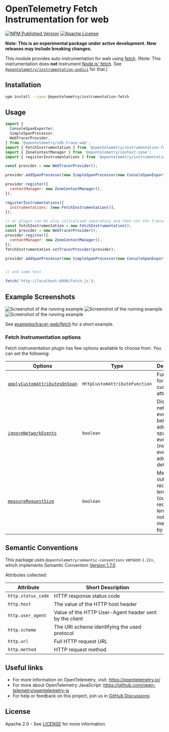 # OpenTelemetry Fetch Instrumentation for web

[![NPM Published Version][npm-img]][npm-url]
[![Apache License][license-image]][license-image]

**Note: This is an experimental package under active development. New releases may include breaking changes.**

This module provides auto instrumentation for web using [fetch](https://developer.mozilla.org/en-US/docs/Web/API/fetch).
(Note: This instrumentation does **not** instrument [Node.js' fetch](https://nodejs.org/api/globals.html#fetch). See [`@opentelemetry/instrumentation-undici`](https://github.com/open-telemetry/opentelemetry-js-contrib/tree/main/plugins/node/instrumentation-undici/) for that.)

## Installation

```bash
npm install --save @opentelemetry/instrumentation-fetch
```

## Usage

```js
import {
  ConsoleSpanExporter,
  SimpleSpanProcessor,
  WebTracerProvider,
} from '@opentelemetry/sdk-trace-web';
import { FetchInstrumentation } from '@opentelemetry/instrumentation-fetch';
import { ZoneContextManager } from '@opentelemetry/context-zone';
import { registerInstrumentations } from '@opentelemetry/instrumentation';

const provider = new WebTracerProvider();

provider.addSpanProcessor(new SimpleSpanProcessor(new ConsoleSpanExporter()));

provider.register({
  contextManager: new ZoneContextManager(),
});

registerInstrumentations({
  instrumentations: [new FetchInstrumentation()],
});

// or plugin can be also initialised separately and then set the tracer provider or meter provider
const fetchInstrumentation = new FetchInstrumentation();
const provider = new WebTracerProvider();
provider.register({
  contextManager: new ZoneContextManager(),
});
fetchInstrumentation.setTracerProvider(provider);

provider.addSpanProcessor(new SimpleSpanProcessor(new ConsoleSpanExporter()));


// and some test

fetch('http://localhost:8090/fetch.js');

```

## Example Screenshots

![Screenshot of the running example](images/trace1.png)
![Screenshot of the running example](images/trace2.png)
![Screenshot of the running example](images/trace3.png)

See [examples/tracer-web/fetch](https://github.com/open-telemetry/opentelemetry-js/tree/main/examples/tracer-web) for a short example.

### Fetch Instrumentation options

Fetch instrumentation plugin has few options available to choose from. You can set the following:

| Options                                                                                                                                                                  | Type                          | Description                                                                             |
|--------------------------------------------------------------------------------------------------------------------------------------------------------------------------|-------------------------------|-----------------------------------------------------------------------------------------|
| [`applyCustomAttributesOnSpan`](https://github.com/open-telemetry/opentelemetry-js/blob/main/experimental/packages/opentelemetry-instrumentation-fetch/src/fetch.ts#L75) | `HttpCustomAttributeFunction` | Function for adding custom attributes                                                   |
| [`ignoreNetworkEvents`](https://github.com/open-telemetry/opentelemetry-js/blob/main/experimental/packages/opentelemetry-instrumentation-fetch/src/fetch.ts#L77)         | `boolean`                     | Disable network events being added as span events (network events are added by default) |
| [`measureRequestSize`](https://github.com/open-telemetry/opentelemetry-js/blob/main/experimental/packages/opentelemetry-instrumentation-fetch/src/fetch.ts#L79)          | `boolean`                     | Measure outgoing request length (outgoing request length is not measured by default)    |

## Semantic Conventions

This package uses `@opentelemetry/semantic-conventions` version `1.22+`, which implements Semantic Convention [Version 1.7.0](https://github.com/open-telemetry/opentelemetry-specification/blob/v1.7.0/semantic_conventions/README.md)

Attributes collected:

| Attribute                                   | Short Description                                                              |
| ------------------------------------------- | ------------------------------------------------------------------------------ |
| `http.status_code`                          | HTTP response status code                                                       |
| `http.host`                                 | The value of the HTTP host header                                              |
| `http.user_agent`                           | Value of the HTTP User-Agent header sent by the client                         |
| `http.scheme`                               | The URI scheme identifying the used protocol                                   |
| `http.url`                                  | Full HTTP request URL                                                          |
| `http.method`                               | HTTP request method                                                            |

## Useful links

- For more information on OpenTelemetry, visit: <https://opentelemetry.io/>
- For more about OpenTelemetry JavaScript: <https://github.com/open-telemetry/opentelemetry-js>
- For help or feedback on this project, join us in [GitHub Discussions][discussions-url]

## License

Apache 2.0 - See [LICENSE][license-url] for more information.

[discussions-url]: https://github.com/open-telemetry/opentelemetry-js/discussions
[license-url]: https://github.com/open-telemetry/opentelemetry-js/blob/main/LICENSE
[license-image]: https://img.shields.io/badge/license-Apache_2.0-green.svg?style=flat
[npm-url]: https://www.npmjs.com/package/@opentelemetry/instrumentation-fetch
[npm-img]: https://badge.fury.io/js/%40opentelemetry%2Finstrumentation-fetch.svg
